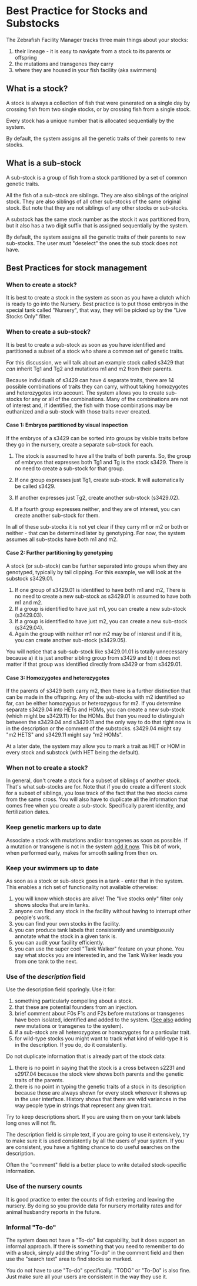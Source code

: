 # Best Practice for Stocks and Substocks

The Zebrafish Facility Manager tracks three main things about your stocks:

1. their lineage - it is easy to navigate from a stock to its parents or offspring
1. the mutations and transgenes they carry
1. where they are housed in your fish facility (aka swimmers)

## What is a stock?

A stock is always a collection of fish that were generated on a single day by crossing 
fish from two single stocks, or by crossing fish from a single stock.

Every stock has a unique number that is allocated sequentially by the system.

By default, the system assigns all the genetic traits of their parents to new stocks.

## What is a sub-stock

A sub-stock is a group of fish from a stock partitioned by a set of common genetic traits.

All the fish of a sub-stock are siblings. 
They are also siblings of the original stock.
They are also siblings of all other sub-stocks of the same original stock.
But note that they are not siblings of any other stocks or sub-stocks.

A substock has the same stock number as the stock it was partitioned from,
but it also has a two digit suffix that is assigned sequentially by the system.

By default, the system assigns all the genetic traits of their parents to new sub-stocks.
The user must "deselect" the ones the sub stock does not have.

## Best Practices for stock management

### When to create a stock?

It is best to create a stock in the system as soon as you have a clutch which is ready
to go into the Nursery.
Best practice is to put those embryos in the special tank called "Nursery",
that way, they will be picked up by the "Live Stocks Only" filter.

### When to create a sub-stock?

It is best to create a sub-stock as soon as you have identified and partitioned
a subset of a stock who share a common set of genetic traits.

For this discussion, we will talk about an example stock called s3429 that *can* inherit
Tg1 and Tg2 and mutations m1 and m2 from their parents.

Because individuals of s3429 can have 4 separate traits, there are 14 possible combinations
of traits they can carry,
without taking homozygotes and heterozygotes into account.
The system allows you to create sub-stocks for any or all of the combinations.
Many of the combinations are not of interest and, if identified, the fish with those combinations may
be euthanized and a sub-stock with those traits never created.

#### Case 1: Embryos partitioned by visual inspection

If the embryos of a s3429 can be sorted into groups by visible traits before they go in the nursery,
create a separate sub-stock for each.  

1. The stock is assumed to have all the traits of both parents.
So, the group of embryos that expresses both Tg1 and Tg is the stock s3429.
There is no need to create a sub-stock for that group.
   
1. If one group expresses just Tg1, create sub-stock.
It will automatically be called s3429.
1. If another expresses just Tg2, create another sub-stock (s3429.02).
1. If a fourth group expresses neither, and they are of interest, you can create another sub-stock for them.

In all of these sub-stocks it is not yet clear if they carry m1 or m2 or both or 
neither - that can be determined later by genotyping.
For now, the system assumes all sub-stocks have both m1 and m2.

#### Case 2: Further partitioning by genotyping

A stock (or sub-stock) can be further separated into groups when they are genotyped,
typically by tail clipping.
For this example, we will look at the substock s3429.01.

1. If one group of s3429.01 is identified to have both m1 and m2,
There is no need to create a new sub-stock as s3429.01 is assumed to have both m1 and m2.
1. If a group is identified to have just m1, you can create a new sub-stock (s3429.03).
1. If a group is identified to have just m2, you can create a new sub-stock (s3429.04).
1. Again the group with neither m1 nor m2 may be of interest
and if it is, you can create another sub-stock (s3429.05).

You will notice that a sub-sub-stock like s3429.01.01 is totally unnecessary because 
a) it is just another sibling group from s3429 and b) it does not matter if that group was identified directly from
s3429 or from s3429.01.

#### Case 3: Homozygotes and heterozygotes

If the parents of s3429 both carry m2, then there is a further
distinction that can be made in the offspring.
Any of the sub-stocks with m2 identified so far, can be either homozygous or heterozygous for m2.
If you determine separate s3429.04 into HETs and HOMs, you can create 
a new sub-stock (which might be s3429.11) for the HOMs.
But then you need to distinguish between the s3429.04 and s3429.11 and the only way to do
that right now is in the description or the comment of the substocks.
s3429.04 might say "m2 HETS" and s3429.11 might say "m2 HOMs".

At a later date, the system may allow you to mark a trait as HET or HOM in every stock and substock 
(with HET being the default).

### When not to create a stock?

In general, don't create a stock for a subset of siblings of another stock.
That's what sub-stocks are for.
Note that if you do create a different stock for a subset of siblings, you lose
track of the fact that the two stocks came from the same cross.
You will also have to duplicate all the information that comes free when you create a sub-stock.
Specifically parent identity, and fertilization dates.


### Keep genetic markers up to date

Associate a stock with mutations and/or transgenes as soon as possible.
If a mutation or transgene is not in the system [add it now](mutations.md#when-do-you-add-a-mutation-to-the-system).
This bit of work, when performed early, makes for smooth sailing from then on.

### Keep your swimmers up to date

As soon as a stock or sub-stock goes in a tank - enter that in the system.
This enables a rich set of functionality not available otherwise:

1. you will know which stocks are alive! The "live stocks only" filter only shows stocks that are in tanks.
1. anyone can find any stock in the facility without having to interrupt other people's work.
1. you can find your own stocks in the facility.
1. you can produce tank labels that consistently and unambiguously annotate what the stock in a given tank is.
1. you can audit your facility efficiently.
1. you can use the super cool "Tank Walker" feature on your phone. 
You say what stocks you are interested in, and the Tank Walker leads you from one tank to the next.

### Use of the *description* field

Use the description field sparingly. Use it for:

1. something particularly compelling about a stock.
1. that these are potential founders from an injection.
1. brief comment about F0s F1s and F2s before mutations or transgenes have been isolated,
identified and added to the system.
([See also](mutations.md#when-do-you-add-a-mutation-to-the-system) adding new mutations or transgenes to the system).
1. if a sub-stock are all heterozygotes or homozygotes for a particular trait.
1. for wild-type stocks you might want to track what kind of wild-type it is in the description.
If you do, do it consistently.

Do not duplicate information that is already part of the stock data:

1. there is no point in saying that the stock is a cross between s2231 and s2917.04 because
the stock view shows both parents and the genetic traits of the parents.
1. there is no point in typing the genetic traits of a stock in its description because those are
always shown for every stock
wherever it shows up in the user interface.
History shows that there are wild variances in the way people type in strings that represent any given trait.

Try to keep descriptions short.
If you are using them on your tank labels long ones will not fit.

The description field is simple text, if you are going to use it extensively, try to make sure it is used
consistently by all the users of your system.  If you are consistent, you have a fighting chance
to do useful searches on the description.

Often the "comment" field is a better place to write detailed stock-specific information.

### Use of the nursery counts

It is good practice to enter the counts of fish entering and leaving the nursery.
By doing so you provide data for nursery mortality rates and for
animal husbandry reports in the future.

### Informal "To-do"

The system does not have a "To-do" list capability, but it does support an informal approach.
If there is something that you need to remember to do with a stock, simply add the string "To-do" in the comment field
and then use the "search text" area to find stocks so marked.

You do not have to use "To-do" specifically.  "TODO" or "To-Do" is also fine.
Just make sure all your users are consistent in the way they use it.



